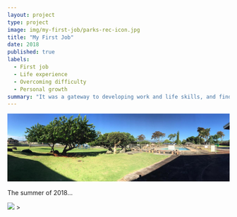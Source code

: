 ```yaml
---
layout: project
type: project
image: img/my-first-job/parks-rec-icon.jpg
title: "My First Job"
date: 2018
published: true
labels:
  - First job
  - Life experience
  - Overcoming difficulty
  - Personal growth
summary: "It was a gateway to developing work and life skills, and finding resolve."
---
```

<img class="img-fluid" src="../img/my-first-job/pacific-palisades.png">

The summer of 2018...

<img class="img-fluid" src="../img/my-first-job/summer.sihouettes.jpg">
>
